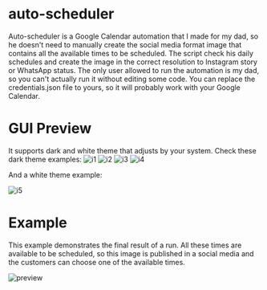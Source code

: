 # auto-scheduler
Auto-scheduler is a Google Calendar automation that I made for my dad, so he doesn't need to manually create the social media format image that contains all the available times to be scheduled.
The script check his daily schedules and create the image in the correct resolution to Instagram story or WhatsApp status. The only user allowed to run the automation is my dad, so you can't actually run it
without editing some code. You can replace the credentials.json file to yours, so it will probably work with your Google Calendar.

# GUI Preview
It supports dark and white theme that adjusts by your system. Check these dark theme examples:
![i1](https://github.com/lorenzolpandolfo/auto-scheduler/assets/133379234/dd9a6b91-585b-446b-8314-0b130504aa92)
![i2](https://github.com/lorenzolpandolfo/auto-scheduler/assets/133379234/b0402ebc-dc70-4346-954a-3e500a07cb66)
![i3](https://github.com/lorenzolpandolfo/auto-scheduler/assets/133379234/375fd517-1801-4f1c-915c-aaf6de2ba0e2)
![i4](https://github.com/lorenzolpandolfo/auto-scheduler/assets/133379234/f864a5a6-82fc-41a9-b98e-19118b9ea9bd)

And a white theme example:

![i5](https://github.com/lorenzolpandolfo/auto-scheduler/assets/133379234/d044a817-9a26-420f-8d8b-3795368990da)


# Example
This example demonstrates the final result of a run. All these times are available to be scheduled, so this image is published in a social media and the customers can choose one of the available times.

![preview](https://github.com/lorenzolpandolfo/auto-scheduler/assets/133379234/8e59d925-3865-4a11-934a-bf59b3951f3d)
